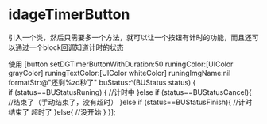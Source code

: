 # idageTimerButton
引入一个类，然后只需要多一个方法，就可以让一个按钮有计时的功能，而且还可以通过一个block回调知道计时的状态

使用
[button setDGTimerButtonWithDuration:50
                         runingColor:[UIColor grayColor]                                               runingTextColor:[UIColor whiteColor]
                       runingImgName:nil
                           formatStr:@"还剩%zd秒了"
                            buStatus:^(BUStatus status) {   
        if (status==BUStatusRuning) {
            //计时中
        }else if (status==BUStatusCancel){
            //结束了（手动结束了，没有超时）
        }else if (status==BUStatusFinish){
            //计时结束了 超时了
        }else{
           //没开始
        }
    }];

